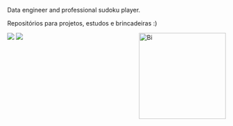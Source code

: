 <p>
Data engineer and professional sudoku player.
</p>

<p>
Repositórios para projetos, estudos e brincadeiras :)
</p>
 
 <img src="https://user-images.githubusercontent.com/79387140/182742102-9cefdf85-9768-4bc8-a528-4139fd890a21.gif" min-width="400px" max-width="400px" width="200px" align="right" alt="Bi">


<p align="left">
  <a href="mailto:aquinobeattriz@gmail.com" alt="Gmail">
  <img src="https://img.shields.io/badge/-Gmail-FF0000?style=flat-square&labelColor=FF0000&logo=gmail&logoColor=white" /></a>

  <a href="https://www.linkedin.com/in/aquinobeattriz/" alt="Linkedin">
  <img src="https://img.shields.io/badge/-Linkedin-0e76a8?style=flat-square&logo=Linkedin&logoColor=white" /></a>

</p>  

   
